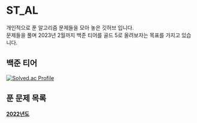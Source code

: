 # ST_AL

개인적으로 푼 알고리즘 문제들을 모아 놓은 깃허브 입니다. <br/>
문제들을 풀며 2023년 2월까지 백준 티어를 골드 5로 올려보자는 목표를 가지고 있습니다.
<br/>

## 백준 티어

[![Solved.ac Profile](http://mazassumnida.wtf/api/v2/generate_badge?boj=cyeon)](https://solved.ac/cyeon/)
<br/>

## 푼 문제 목록

**[2022년도](https://github.com/Cyeon/ST_AL/blob/main/READMEs/2022.md)**
